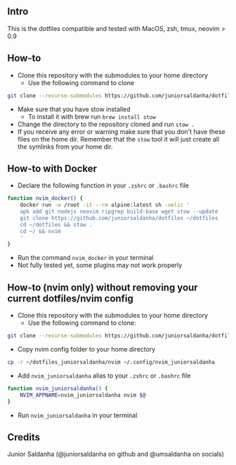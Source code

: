 ## Intro

This is the dotfiles compatible and tested with MacOS, zsh, tmux, neovim > 0.9

## How-to

- Clone this repository with the submodules to your home directory
  - Use the following command to clone
```bash
git clone --recurse-submodules https://github.com/juniorsaldanha/dotfiles ~/dotfiles
```
- Make sure that you have stow installed
  - To install it with brew run `brew install stow`
- Change the directory to the repository cloned and run `stow .`
- If you receive any error or warning make sure that you don't have these files on the home dir. Remember that the `stow` tool it will just create all the symlinks from your home dir.

## How-to with Docker

- Declare the following function in your `.zshrc` or `.bashrc` file
```bash
function nvim_docker() {
    docker run -w /root -it --rm alpine:latest sh -uelic '
    apk add git nodejs neovim ripgrep build-base wget stow --update
    git clone https://github.com/juniorsaldanha/dotfiles ~/dotfiles
    cd ~/dotfiles && stow .
    cd ~/ && nvim
    '
}
```
- Run the command `nvim_docker` in your terminal
- Not fully tested yet, some plugins may not work properly

## How-to (nvim only) without removing your current dotfiles/nvim config
- Clone this repository with the submodules to your home directory
  - Use the following command to clone:
```bash
git clone --recurse-submodules https://github.com/juniorsaldanha/dotfiles ~/dotfiles_juniorsaldanha
```
- Copy nvim config folder to your home directory
```bash
cp -r ~/dotfiles_juniorsaldanha/nvim ~/.config/nvim_juniorsaldanha
```
- Add `nvim_juniorsaldanha` alias to your `.zshrc` or `.bashrc` file
```bash
function nvim_juniorsaldanha() {
	NVIM_APPNAME=nvim_juniorsaldanha nvim $@
}
```
- Run `nvim_juniorsaldanha` in your terminal

## Credits
Junior Saldanha (@juniorsaldanha on github and @umsaldanha on socials)
